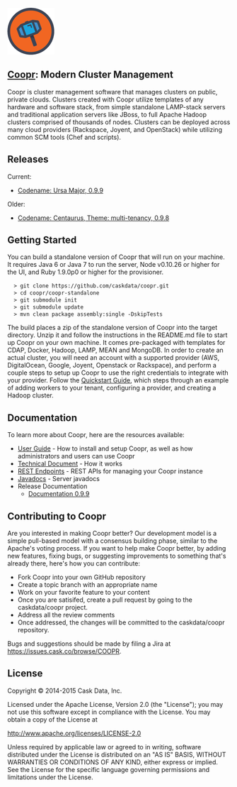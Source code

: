 ![Coopr Logo](coopr-docs/docs/source/_images/coopr_logo_fullcolor.png)

## [Coopr](http://cask.co): Modern Cluster Management

Coopr is cluster management software that manages clusters on public, private
clouds. Clusters created with Coopr utilize templates of any hardware and
software stack, from simple standalone LAMP-stack servers and traditional application
servers like JBoss, to full Apache Hadoop clusters comprised of thousands of nodes.
Clusters can be deployed across many cloud providers (Rackspace, Joyent, and OpenStack)
while utilizing common SCM tools (Chef and scripts).


## Releases

   Current:
   * [Codename: Ursa Major, 0.9.9](http://docs.cask.co/coopr/0.9.9/en/release-notes/index.html)

   Older:
   * [Codename: Centaurus, Theme: multi-tenancy, 0.9.8](http://docs.cask.co/coopr/0.9.8/en/release-notes/index.html)

## Getting Started

You can build a standalone version of Coopr that will run on your machine. It requires Java 6 or Java 7 to run the server, Node v0.10.26 or higher for the UI, and Ruby 1.9.0p0 or higher for the provisioner.
```
  > git clone https://github.com/caskdata/coopr.git
  > cd coopr/coopr-standalone
  > git submodule init
  > git submodule update
  > mvn clean package assembly:single -DskipTests
```

The build places a zip of the standalone version of Coopr into the target directory. Unzip it and follow the instructions in the README.md file to start up Coopr on your own machine. It comes pre-packaged with templates for CDAP, Docker, Hadoop, LAMP, MEAN and MongoDB. In order to create an actual cluster, you will need an account with a supported provider (AWS, DigitalOcean, Google, Joyent, Openstack or Rackspace), and perform a couple steps to setup up Coopr to use the right credentials to integrate with your provider. Follow the [Quickstart Guide](http://docs.coopr.io/coopr/current/en/guide/quickstart/index.html#getting-started), which steps through an example of adding workers to your tenant, configuring a provider, and creating a Hadoop cluster.

## Documentation

To learn more about Coopr, here are the resources available:
   * [User Guide](http://docs.coopr.io/coopr/current/en/index.html) - How to install and setup Coopr, as well as how administrators and users can use Coopr
   * [Technical Document](http://docs.coopr.io/coopr/current/en/implementation.html) - How it works
   * [REST Endpoints](http://docs.coopr.io/coopr/current/en/rest/index.html) - REST APIs for managing your Coopr instance
   * [Javadocs](http://docs.coopr.io/coopr/current/en/javadocs/index.html) - Server javadocs
   * Release Documentation
      * [Documentation 0.9.9](http://docs.coopr.io/coopr/current/en/release-notes/index.html)

## Contributing to Coopr

Are you interested in making Coopr better? Our development model is a simple
pull-based model with a consensus building phase, similar to the Apache's voting process.
If you want to help make Coopr better, by adding new features, fixing bugs, or
suggesting improvements to something that's already there, here's how you can contribute:

 * Fork Coopr into your own GitHub repository
 * Create a topic branch with an appropriate name
 * Work on your favorite feature to your content
 * Once you are satisifed, create a pull request by going to the caskdata/coopr project.
 * Address all the review comments
 * Once addressed, the changes will be committed to the caskdata/coopr repository.

Bugs and suggestions should be made by filing a Jira at https://issues.cask.co/browse/COOPR.

## License

   Copyright © 2014-2015 Cask Data, Inc.

Licensed under the Apache License, Version 2.0 (the "License"); you may not use this
software except in compliance with the License. You may obtain a copy of the License at

http://www.apache.org/licenses/LICENSE-2.0

Unless required by applicable law or agreed to in writing, software distributed under the
License is distributed on an "AS IS" BASIS, WITHOUT WARRANTIES OR CONDITIONS OF ANY KIND,
either express or implied. See the License for the specific language governing permissions
and limitations under the License.
